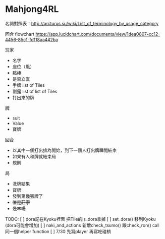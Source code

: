 # Mahjong4RL

名詞對照表：http://arcturus.su/wiki/List_of_terminology_by_usage_category

回合 flowchart https://app.lucidchart.com/documents/view/1dea0807-cc12-4456-85c1-fd118aa442ba


玩家
- 名字
- 座位（風）
- ~~點棒~~
- 是否立直
- 手牌 list of Tiles
- 副露 list of list of Tiles
- 打出來的牌

牌
- suit
- Value
- 寶牌

回合
- 以其中一個打出排為開始，到下一個人打出牌瞬間結束
- 如果有人和牌就結束局
- 規則

局
- 洗牌結果
- 寶牌
- 發到第幾張牌了
- ~~誰是莊家~~
- ~~幾本場~~


TODO:
[ ] dora記在Kyoku裡面 把Tile的is_dora拿掉
[ ] set_dora() 移到Kyoku (dora可能會增加)
[ ] naki_and_actions 新增check_tsumo() 跟check_ron() call同一個helper function
[ ] 7/30 先寫player 再寫吃碰槓
